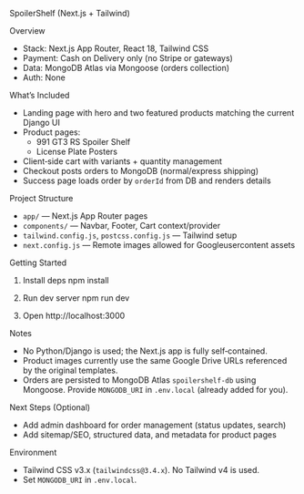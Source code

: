 SpoilerShelf (Next.js + Tailwind)

Overview
- Stack: Next.js App Router, React 18, Tailwind CSS
- Payment: Cash on Delivery only (no Stripe or gateways)
- Data: MongoDB Atlas via Mongoose (orders collection)
- Auth: None

What’s Included
- Landing page with hero and two featured products matching the current Django UI
- Product pages:
  - 991 GT3 RS Spoiler Shelf
  - License Plate Posters
- Client‑side cart with variants + quantity management
- Checkout posts orders to MongoDB (normal/express shipping)
- Success page loads order by `orderId` from DB and renders details

Project Structure
- `app/` — Next.js App Router pages
- `components/` — Navbar, Footer, Cart context/provider
- `tailwind.config.js`, `postcss.config.js` — Tailwind setup
- `next.config.js` — Remote images allowed for Googleusercontent assets

Getting Started
1) Install deps
   npm install

2) Run dev server
   npm run dev

3) Open
   http://localhost:3000

Notes
- No Python/Django is used; the Next.js app is fully self‑contained.
- Product images currently use the same Google Drive URLs referenced by the original templates.
- Orders are persisted to MongoDB Atlas `spoilershelf-db` using Mongoose. Provide `MONGODB_URI` in `.env.local` (already added for you).

Next Steps (Optional)
- Add admin dashboard for order management (status updates, search)
- Add sitemap/SEO, structured data, and metadata for product pages

Environment
- Tailwind CSS v3.x (`tailwindcss@3.4.x`). No Tailwind v4 is used.
- Set `MONGODB_URI` in `.env.local`.
